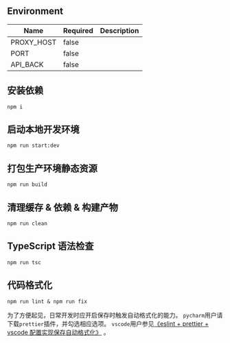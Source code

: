 ## Environment
|Name|Required| Description |
|---|---|------------|
|PROXY_HOST|false||
|PORT|false||
|API_BACK|false||
## 安装依赖
`npm i`

## 启动本地开发环境
`npm run start:dev`

## 打包生产环境静态资源
`npm run build`

## 清理缓存 & 依赖 & 构建产物
`npm run clean`

## TypeScript 语法检查
`npm run tsc`

## 代码格式化
`npm run lint & npm run fix`

为了方便起见，日常开发时应开启保存时触发自动格式化的能力。
`pycharm`用户请下载`prettier`插件，并勾选相应选项。
`vscode`用户参见[《eslint + prettier + vscode 配置实现保存自动格式化》](https://juejin.cn/post/6844904194336358407) 。